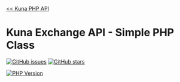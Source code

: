 
[<< Kuna PHP API](https://github.com/reilag/kuna-api)

# Kuna Exchange API - Simple PHP Class

[![GitHub issues](https://img.shields.io/github/issues/reilag/kuna-api-php-simple.svg?style=flat-square)](https://github.com/reilag/kuna-api-php-simple/issues)
[![GitHub stars](https://img.shields.io/github/stars/reilag/kuna-api-php-simple.svg?style=flat-square)](https://github.com/reilag/kuna-api-php-simple/stargazers)


[![PHP Version](https://img.shields.io/badge/php-5.3%2B-blue.svg?style=flat-square)](http://www.php.net/)
